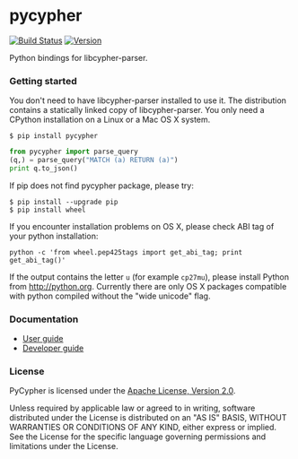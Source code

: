 # pycypher
[![Build Status](https://travis-ci.org/cleishm/libcypher-parser.svg?branch=master)](https://travis-ci.org/cleishm/libcypher-parser)
[![Version](https://img.shields.io/pypi/v/pycypher.svg)](https://pypi.python.org/pypi/pycypher)

Python bindings for libcypher-parser.

### Getting started
You don't need to have libcypher-parser installed to use it.
The distribution contains a statically linked copy of libcypher-parser. You
only need a CPython installation on a Linux or a Mac OS X system.

```console
$ pip install pycypher
```
```python
from pycypher import parse_query
(q,) = parse_query("MATCH (a) RETURN (a)")
print q.to_json()
```

If pip does not find pycypher package, please try:

    $ pip install --upgrade pip
    $ pip install wheel

If you encounter installation problems on OS X, please check ABI tag of your
python installation:
```console
python -c 'from wheel.pep425tags import get_abi_tag; print get_abi_tag()'
```
If the output contains the letter `u` (for example `cp27mu`), please install Python
from http://python.org. Currently there are only OS X packages compatible with python
compiled without the "wide unicode" flag.

### Documentation
* [User guide](docs/UserGuide.md)
* [Developer guide](docs/DeveloperGuide.md)

### License
PyCypher is licensed under the [Apache License, Version 2.0](
http://www.apache.org/licenses/LICENSE-2.0).

Unless required by applicable law or agreed to in writing, software distributed
under the License is distributed on an "AS IS" BASIS, WITHOUT WARRANTIES OR
CONDITIONS OF ANY KIND, either express or implied.  See the License for the
specific language governing permissions and limitations under the License.
